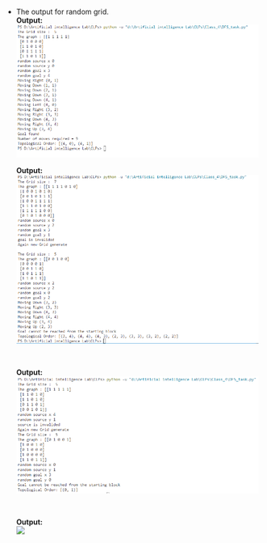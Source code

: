 <ul>
 


<li>The output for random grid.</li>
<b>Output: </b><br>
<img src="output\1st try.png"/>

<br>

<b>Output: </b><br>
<img src="output\againse.png"/>

<br>

<b>Output: </b><br>
<img src="output\cannot reached.png"/>

<br>

<b>Output: </b><br>
<img src="output\output.png"/>

<br>


</ul>
